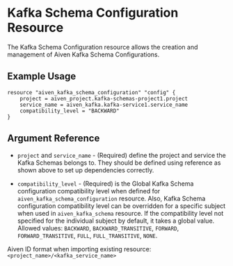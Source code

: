 # Kafka Schema Configuration Resource

The Kafka Schema Configuration resource allows the creation and management of Aiven Kafka Schema Configurations.

## Example Usage

```hcl
resource "aiven_kafka_schema_configuration" "config" {
    project = aiven_project.kafka-schemas-project1.project
    service_name = aiven_kafka.kafka-service1.service_name
    compatibility_level = "BACKWARD"
}
```

## Argument Reference

* `project` and `service_name` - (Required) define the project and service the Kafka Schemas belongs to. 
They should be defined using reference as shown above to set up dependencies correctly.

* `compatibility_level` - (Required) is the Global Kafka Schema configuration compatibility level when defined 
for `aiven_kafka_schema_configuration` resource. Also, Kafka Schema configuration 
compatibility level can be overridden for a specific subject when used in `aiven_kafka_schema` 
resource. If the compatibility level not specified for the individual subject by default, 
it takes a global value. Allowed values: `BACKWARD`, `BACKWARD_TRANSITIVE`, `FORWARD`, 
`FORWARD_TRANSITIVE`, `FULL`, `FULL_TRANSITIVE`, `NONE`.

Aiven ID format when importing existing resource: `<project_name>/<kafka_service_name>`
